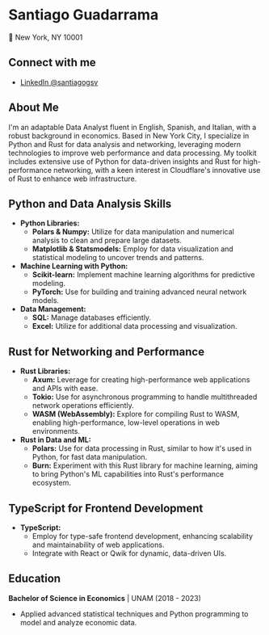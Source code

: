 # Santiago Guadarrama

📍 New York, NY 10001  

## Connect with me
- [LinkedIn @santiagogsv](https://www.linkedin.com/in/santiagogsv)

## About Me
I'm an adaptable Data Analyst fluent in English, Spanish, and Italian, with a robust background in economics. Based in New York City, I specialize in Python and Rust for data analysis and networking, leveraging modern technologies to improve web performance and data processing. My toolkit includes extensive use of Python for data-driven insights and Rust for high-performance networking, with a keen interest in Cloudflare's innovative use of Rust to enhance web infrastructure.

## Python and Data Analysis Skills
- **Python Libraries:** 
  - **Polars & Numpy:** Utilize for data manipulation and numerical analysis to clean and prepare large datasets.
  - **Matplotlib & Statsmodels:** Employ for data visualization and statistical modeling to uncover trends and patterns.
- **Machine Learning with Python:**
  - **Scikit-learn:** Implement machine learning algorithms for predictive modeling.
  - **PyTorch:** Use for building and training advanced neural network models.
- **Data Management:** 
  - **SQL:** Manage databases efficiently.
  - **Excel:** Utilize for additional data processing and visualization.

## Rust for Networking and Performance
- **Rust Libraries:**
  - **Axum:** Leverage for creating high-performance web applications and APIs with ease.
  - **Tokio:** Use for asynchronous programming to handle multithreaded network operations efficiently.
  - **WASM (WebAssembly):** Explore for compiling Rust to WASM, enabling high-performance, low-level operations in web environments.
- **Rust in Data and ML:**
  - **Polars:** Use for data processing in Rust, similar to how it's used in Python, for fast data manipulation.
  - **Burn:** Experiment with this Rust library for machine learning, aiming to bring Python's ML capabilities into Rust's performance ecosystem.

## TypeScript for Frontend Development
- **TypeScript:** 
  - Employ for type-safe frontend development, enhancing scalability and maintainability of web applications.
  - Integrate with React or Qwik for dynamic, data-driven UIs.

## Education
**Bachelor of Science in Economics** | UNAM (2018 - 2023)
- Applied advanced statistical techniques and Python programming to model and analyze economic data.
